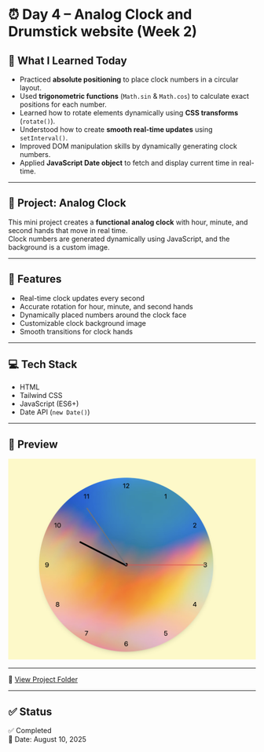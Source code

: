 # ⏰ Day 4 – Analog Clock and Drumstick website (Week 2)

## 📘 What I Learned Today

- Practiced **absolute positioning** to place clock numbers in a circular layout.
- Used **trigonometric functions** (`Math.sin` & `Math.cos`) to calculate exact positions for each number.
- Learned how to rotate elements dynamically using **CSS transforms** (`rotate()`).
- Understood how to create **smooth real-time updates** using `setInterval()`.
- Improved DOM manipulation skills by dynamically generating clock numbers.
- Applied **JavaScript Date object** to fetch and display current time in real-time.

---

## 📌 Project: Analog Clock

This mini project creates a **functional analog clock** with hour, minute, and second hands that move in real time.  
Clock numbers are generated dynamically using JavaScript, and the background is a custom image.

---

## 🚀 Features

- Real-time clock updates every second
- Accurate rotation for hour, minute, and second hands
- Dynamically placed numbers around the clock face
- Customizable clock background image
- Smooth transitions for clock hands

---

## 💻 Tech Stack

- HTML
- Tailwind CSS
- JavaScript (ES6+)
- Date API (`new Date()`)

---

## 📸 Preview

![Analog Clock Screenshot](preview1.png)

---

📁 [View Project Folder](./project1/)

---

## ✅ Status

✅ Completed  
📅 Date: August 10, 2025
